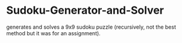 # Sudoku-Generator-and-Solver
generates and solves a 9x9 sudoku puzzle (recursively, not  the best method but it was for an assignment).
